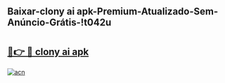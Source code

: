 
## Baixar-clony ai apk-Premium-Atualizado-Sem-Anúncio-Grátis-!t042u

# <h2><a href="https://andorid.site?title=clony_ai_apk&ref=27">🔗👉 🔴 clony ai apk</a></h2>

[![acn](https://github.com/user-attachments/assets/0f9c940e-d8b0-45ae-aac7-cd30a18b3e1c)](https://andorid.site?title=clony_ai_apk&ref=27)

